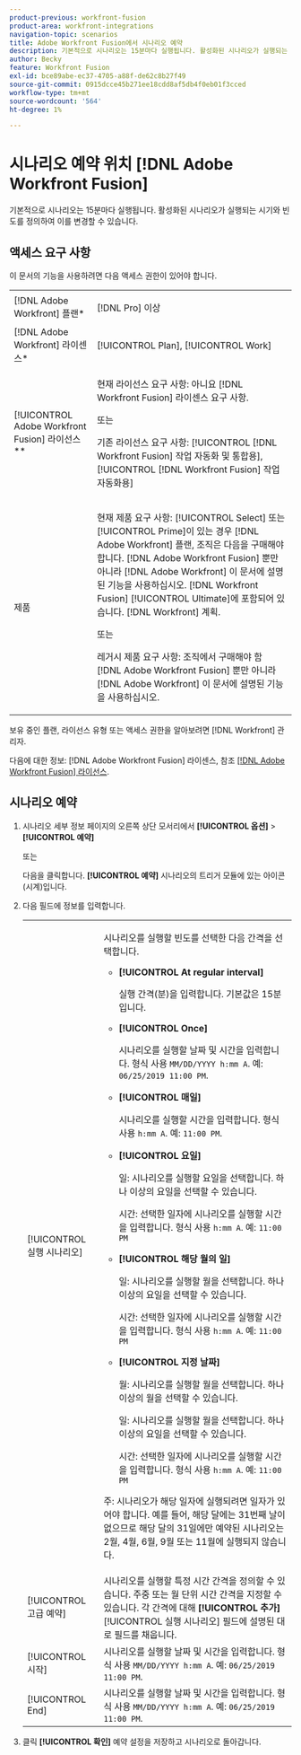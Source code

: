```yaml
---
product-previous: workfront-fusion
product-area: workfront-integrations
navigation-topic: scenarios
title: Adobe Workfront Fusion에서 시나리오 예약
description: 기본적으로 시나리오는 15분마다 실행됩니다. 활성화된 시나리오가 실행되는 시기와 빈도를 정의하여 이를 변경할 수 있습니다.
author: Becky
feature: Workfront Fusion
exl-id: bce89abe-ec37-4705-a88f-de62c8b27f49
source-git-commit: 0915dcce45b271ee18cdd8af5db4f0eb01f3cced
workflow-type: tm+mt
source-wordcount: '564'
ht-degree: 1%

---
```


# 시나리오 예약 위치 [!DNL Adobe Workfront Fusion]

기본적으로 시나리오는 15분마다 실행됩니다. 활성화된 시나리오가 실행되는 시기와 빈도를 정의하여 이를 변경할 수 있습니다.

## 액세스 요구 사항

이 문서의 기능을 사용하려면 다음 액세스 권한이 있어야 합니다.

<table style="table-layout:auto">   
 <col> 
 <col> 
 <tbody> 
  <tr> 
    <td role="rowheader">[!DNL Adobe Workfront] 플랜*</td> 
   <td> <p>[!DNL Pro] 이상</p> </td> 
  </tr> 
  <tr data-mc-conditions=""> 
   <td role="rowheader">[!DNL Adobe Workfront] 라이센스*</td> 
   <td> <p>[!UICONTROL Plan], [!UICONTROL Work]</p> </td> 
  </tr> 
  <tr> 
   <td role="rowheader">[!UICONTROL Adobe Workfront Fusion] 라이선스**</td> 
  <td>
   <p>현재 라이선스 요구 사항: 아니요 [!DNL Workfront Fusion] 라이센스 요구 사항.</p>
   <p>또는</p>
   <p>기존 라이선스 요구 사항: [!UICONTROL [!DNL Workfront Fusion] 작업 자동화 및 통합용], [!UICONTROL [!DNL Workfront Fusion] 작업 자동화용]</p>
   </td>    </tr> 
  <tr> 
   <td role="rowheader">제품</td> 
   <td>
   <p>현재 제품 요구 사항: [!UICONTROL Select] 또는 [!UICONTROL Prime]이 있는 경우 [!DNL Adobe Workfront] 플랜, 조직은 다음을 구매해야 합니다. [!DNL Adobe Workfront Fusion] 뿐만 아니라 [!DNL Adobe Workfront] 이 문서에 설명된 기능을 사용하십시오. [!DNL Workfront Fusion] [!UICONTROL Ultimate]에 포함되어 있습니다. [!DNL Workfront] 계획.</p>
   <p>또는</p>
   <p>레거시 제품 요구 사항: 조직에서 구매해야 함 [!DNL Adobe Workfront Fusion] 뿐만 아니라 [!DNL Adobe Workfront] 이 문서에 설명된 기능을 사용하십시오.</p>
   </td> 
  </tr> 
 </tbody> 
</table>

보유 중인 플랜, 라이선스 유형 또는 액세스 권한을 알아보려면 [!DNL Workfront] 관리자.

다음에 대한 정보: [!DNL Adobe Workfront Fusion] 라이센스, 참조 [[!DNL Adobe Workfront Fusion] 라이선스](../../workfront-fusion/get-started/license-automation-vs-integration.md).

## 시나리오 예약

1. 시나리오 세부 정보 페이지의 오른쪽 상단 모서리에서 **[!UICONTROL 옵션]** > **[!UICONTROL 예약]**

   또는

   다음을 클릭합니다. **[!UICONTROL 예약]** 시나리오의 트리거 모듈에 있는 아이콘(시계)입니다.

1. 다음 필드에 정보를 입력합니다.

   <table style="table-layout:auto">   
    <col> 
    <col> 
    <tbody> 
     <tr> 
      <td role="rowheader">[!UICONTROL 실행 시나리오]</td> 
      <td> <p>시나리오를 실행할 빈도를 선택한 다음 간격을 선택합니다.</p> 
       <ul> 
        <li> <p><strong>[!UICONTROL At regular interval]</strong> </p> <p>실행 간격(분)을 입력합니다. 기본값은 15분입니다.</p> </li> 
        <li> <p><strong>[!UICONTROL Once]</strong> </p> <p>시나리오를 실행할 날짜 및 시간을 입력합니다. 형식 사용 <code>MM/DD/YYYY h:mm A</code>. 예: <code>06/25/2019 11:00 PM</code>.</p> </li> 
        <li> <p><strong>[!UICONTROL 매일]</strong> </p> <p>시나리오를 실행할 시간을 입력합니다. 형식 사용 <code>h:mm A</code>. 예: <code>11:00 PM</code>.</p> </li> 
        <li> <p><strong>[!UICONTROL 요일]</strong> </p> <p>일: 시나리오를 실행할 요일을 선택합니다. 하나 이상의 요일을 선택할 수 있습니다.</p> <p>시간: 선택한 일자에 시나리오를 실행할 시간을 입력합니다. 형식 사용 <code>h:mm A</code>. 예: <code>11:00 PM</code></p> </li> 
        <li> <p><strong>[!UICONTROL 해당 월의 일]</strong> </p> <p>일: 시나리오를 실행할 월을 선택합니다. 하나 이상의 요일을 선택할 수 있습니다.</p> <p>시간: 선택한 일자에 시나리오를 실행할 시간을 입력합니다. 형식 사용 <code>h:mm A</code>. 예: <code>11:00 PM</code></p> </li> 
        <li> <p><strong>[!UICONTROL 지정 날짜]</strong> </p> <p>월: 시나리오를 실행할 월을 선택합니다. 하나 이상의 월을 선택할 수 있습니다.</p> <p>일: 시나리오를 실행할 월을 선택합니다. 하나 이상의 요일을 선택할 수 있습니다.</p> <p>시간: 선택한 일자에 시나리오를 실행할 시간을 입력합니다. 형식 사용 <code>h:mm A</code>. 예: <code>11:00 PM</code></p> </li> 
       </ul> <p>주: 시나리오가 해당 일자에 실행되려면 일자가 있어야 합니다. 예를 들어, 해당 달에는 31번째 날이 없으므로 해당 달의 31일에만 예약된 시나리오는 2월, 4월, 6월, 9월 또는 11월에 실행되지 않습니다.</p> </td> 
     </tr> 
     <tr> 
      <td role="rowheader">[!UICONTROL 고급 예약]</td> 
      <td>시나리오를 실행할 특정 시간 간격을 정의할 수 있습니다. 주중 또는 월 단위 시간 간격을 지정할 수 있습니다. 각 간격에 대해 <strong>[!UICONTROL 추가]</strong> [!UICONTROL 실행 시나리오] 필드에 설명된 대로 필드를 채웁니다.</td> 
     </tr> 
     <tr> 
      <td role="rowheader">[!UICONTROL 시작]</td> 
      <td>시나리오를 실행할 날짜 및 시간을 입력합니다. 형식 사용 <code>MM/DD/YYYY h:mm A</code>. 예: <code>06/25/2019 11:00 PM</code>.</td> 
     </tr> 
     <tr> 
      <td role="rowheader">[!UICONTROL End]</td> 
      <td>시나리오를 실행할 날짜 및 시간을 입력합니다. 형식 사용 <code>MM/DD/YYYY h:mm A</code>. 예: <code>06/25/2019 11:00 PM</code>.</td> 
     </tr> 
    </tbody> 
   </table>

1. 클릭 **[!UICONTROL 확인]** 예약 설정을 저장하고 시나리오로 돌아갑니다.
